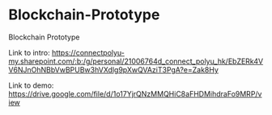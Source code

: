 # Blockchain-Prototype
Blockchain Prototype

Link to intro: 
https://connectpolyu-my.sharepoint.com/:b:/g/personal/21006764d_connect_polyu_hk/EbZERk4VV6NJnOhNBbVwBPUBw3hVXdlg9pXwQVAziT3PgA?e=Zak8Hy

Link to demo: 
https://drive.google.com/file/d/1o17YjrQNzMMQHiC8aFHDMihdraFo9MRP/view
